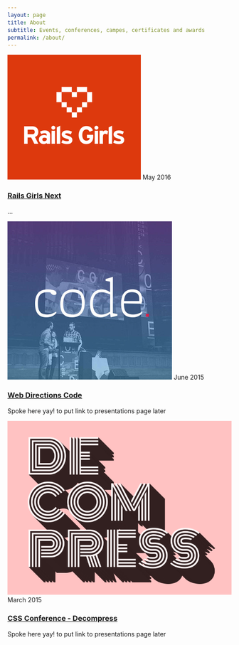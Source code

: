 ```yaml
---
layout: page
title: About
subtitle: Events, conferences, campes, certificates and awards
permalink: /about/
---
```

<div class="about-page">
  <div class="grid">
    <div class="icon">
    <img src="/img/railsgirls-sq.png" alt="rails girls">
      <span>May 2016</span>
    </div>
    <div class="description">
      <h3><a href="http://railsgirls.com/melbourne" target="_blank">Rails Girls Next</a></h3>
      <p>...</p>
    </div>
  </div>
  <div class="grid">
    <div class="icon">
    <img src="/img/Code-wrap-up_header.jpg" alt="code">
      <span>June 2015</span>
    </div>
    <div class="description">
      <h3><a href="https://www.webdirections.org/code15/" target="_blank">Web Directions Code</a></h3>
      <p>Spoke here yay! to put link to presentations page later</p>
    </div>
  </div>
  <div class="grid">
    <div class="icon">
    <img src="/img/decompress.png" alt="css conf">
      <span>March 2015</span>
    </div>
    <div class="description">
      <h3><a href="http://decompress.com.au/" target="_blank">CSS Conference - Decompress</a></h3>
      <p>Spoke here yay! to put link to presentations page later</p>
    </div>
  </div>
</div>